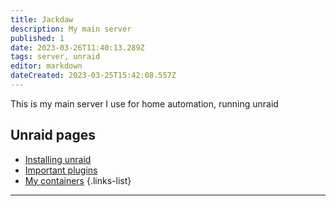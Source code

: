 ```yaml
---
title: Jackdaw
description: My main server
published: 1
date: 2023-03-26T11:40:13.289Z
tags: server, unraid
editor: markdown
dateCreated: 2023-03-25T15:42:08.557Z
---
```


This is my main server I use for home automation, running unraid

## Unraid pages

- [Installing unraid](/unraid/install)
- [Important plugins](/unraid/plugins)
- [My containers](/unraid/docker)
{.links-list}

---
